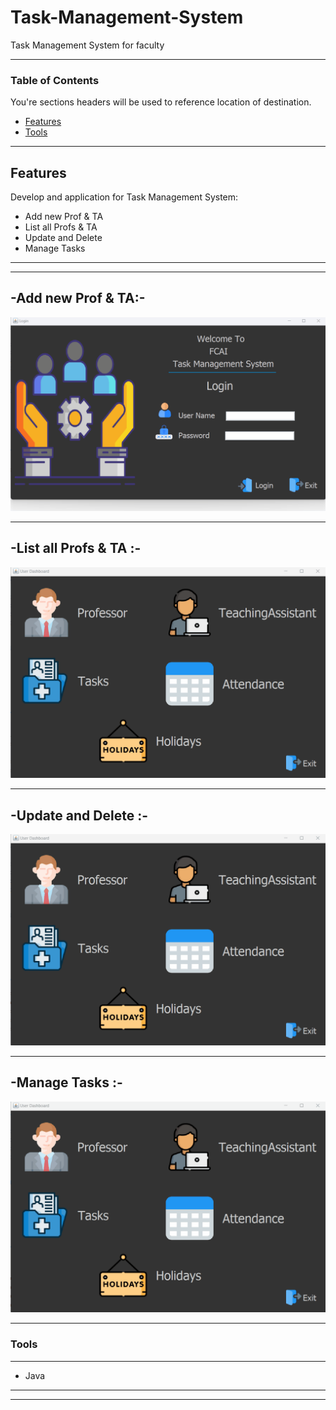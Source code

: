 # Task-Management-System

Task Management System for faculty 

----
### Table of Contents
You're sections headers will be used to reference location of destination.

- [Features](#Features)
- [Tools](#Tools)

---

## Features

Develop and application for Task Management System: 

- Add new Prof & TA
- List all Profs & TA
- Update and Delete 
- Manage Tasks


---

---
-Add new Prof & TA:-
---
![](https://github.com/Joseph-Essa/Task-Management-System/blob/main/Gifs/add.gif)

---
-List all Profs & TA :-
---
![](https://github.com/Joseph-Essa/Task-Management-System/blob/main/Gifs/list.gif)

---
-Update and Delete  :-
---
![](https://github.com/Joseph-Essa/Task-Management-System/blob/main/Gifs/update&delete.gif)

---
-Manage Tasks :-
---
![](https://github.com/Joseph-Essa/Task-Management-System/blob/main/Gifs/tasks.gif)

---
### Tools
----
- Java
----


----


